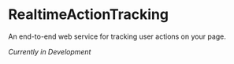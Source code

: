# RealtimeActionTracking

An end-to-end web service for tracking user actions on your page.

_Currently in Development_
